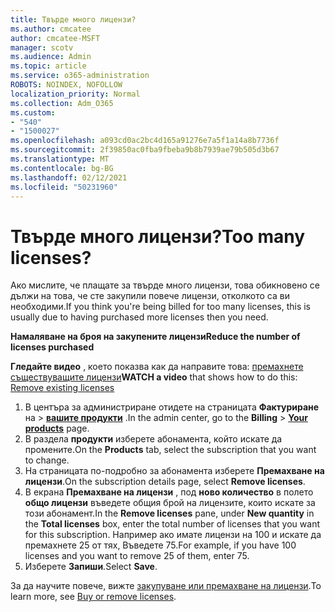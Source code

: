 ```yaml
---
title: Твърде много лицензи?
ms.author: cmcatee
author: cmcatee-MSFT
manager: scotv
ms.audience: Admin
ms.topic: article
ms.service: o365-administration
ROBOTS: NOINDEX, NOFOLLOW
localization_priority: Normal
ms.collection: Adm_O365
ms.custom:
- "540"
- "1500027"
ms.openlocfilehash: a093cd0ac2bc4d165a91276e7a5f1a14a8b7736f
ms.sourcegitcommit: 2f39850ac0fba9fbeba9b8b7939ae79b505d3b67
ms.translationtype: MT
ms.contentlocale: bg-BG
ms.lasthandoff: 02/12/2021
ms.locfileid: "50231960"
---
```

# <a name="too-many-licenses"></a><span data-ttu-id="e4457-102">Твърде много лицензи?</span><span class="sxs-lookup"><span data-stu-id="e4457-102">Too many licenses?</span></span>

<span data-ttu-id="e4457-103">Ако мислите, че плащате за твърде много лицензи, това обикновено се дължи на това, че сте закупили повече лицензи, отколкото са ви необходими.</span><span class="sxs-lookup"><span data-stu-id="e4457-103">If you think you're being billed for too many licenses, this is usually due to having purchased more licenses then you need.</span></span>
  
<span data-ttu-id="e4457-104">**Намаляване на броя на закупените лицензи**</span><span class="sxs-lookup"><span data-stu-id="e4457-104">**Reduce the number of licenses purchased**</span></span>

<span data-ttu-id="e4457-105">**Гледайте видео** , което показва как да направите това: [премахнете съществуващите лицензи](https://go.microsoft.com/fwlink/p/?linkid=2154938)</span><span class="sxs-lookup"><span data-stu-id="e4457-105">**WATCH a video** that shows how to do this: [Remove existing licenses](https://go.microsoft.com/fwlink/p/?linkid=2154938)</span></span>
  
1. <span data-ttu-id="e4457-106">В центъра за администриране отидете на страницата **Фактуриране** на \> **[вашите продукти](https://go.microsoft.com/fwlink/p/?linkid=842054)** .</span><span class="sxs-lookup"><span data-stu-id="e4457-106">In the admin center, go to the **Billing** \> **[Your products](https://go.microsoft.com/fwlink/p/?linkid=842054)** page.</span></span>
2. <span data-ttu-id="e4457-107">В раздела **продукти** изберете абонамента, който искате да промените.</span><span class="sxs-lookup"><span data-stu-id="e4457-107">On the **Products** tab, select the subscription that you want to change.</span></span>
3. <span data-ttu-id="e4457-108">На страницата по-подробно за абонамента изберете **Премахване на лицензи**.</span><span class="sxs-lookup"><span data-stu-id="e4457-108">On the subscription details page, select **Remove licenses**.</span></span>
4. <span data-ttu-id="e4457-109">В екрана **Премахване на лицензи** , под **ново количество** в полето **общо лицензи** въведете общия брой на лицензите, които искате за този абонамент.</span><span class="sxs-lookup"><span data-stu-id="e4457-109">In the **Remove licenses** pane, under **New quantity** in the **Total licenses** box, enter the total number of licenses that you want for this subscription.</span></span> <span data-ttu-id="e4457-110">Например ако имате лицензи на 100 и искате да премахнете 25 от тях, Въведете 75.</span><span class="sxs-lookup"><span data-stu-id="e4457-110">For example, if you have 100 licenses and you want to remove 25 of them, enter 75.</span></span>
5. <span data-ttu-id="e4457-111">Изберете **Запиши**.</span><span class="sxs-lookup"><span data-stu-id="e4457-111">Select **Save**.</span></span>

<span data-ttu-id="e4457-112">За да научите повече, вижте [закупуване или премахване на лицензи](https://docs.microsoft.com/microsoft-365/commerce/licenses/buy-licenses).</span><span class="sxs-lookup"><span data-stu-id="e4457-112">To learn more, see [Buy or remove licenses](https://docs.microsoft.com/microsoft-365/commerce/licenses/buy-licenses).</span></span>